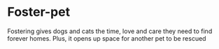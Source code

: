 # Foster-pet
 Fostering gives dogs and cats the time, love and care they need to find forever homes. Plus, it opens up space for another pet to be rescued
